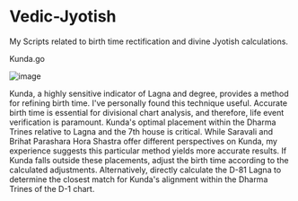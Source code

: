# Vedic-Jyotish
My Scripts related to birth time rectification and divine Jyotish calculations.

Kunda.go 



![image](https://github.com/user-attachments/assets/623bc8e4-9935-4283-81e8-7b8f3b4abacb)


Kunda, a highly sensitive indicator of Lagna and degree, provides a method for refining birth time. I've personally found this technique useful. Accurate birth time is essential for divisional chart analysis, and therefore, life event verification is paramount. Kunda's optimal placement within the Dharma Trines relative to Lagna and the 7th house is critical. While Saravali and Brihat Parashara Hora Shastra offer different perspectives on Kunda, my experience suggests this particular method yields more accurate results. If Kunda falls outside these placements, adjust the birth time according to the calculated adjustments. Alternatively, directly calculate the D-81 Lagna to determine the closest match for Kunda's alignment within the Dharma Trines of the D-1 chart.
